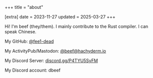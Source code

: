 +++
title = "about"

[extra]
date = 2023-11-27
updated = 2025-03-27
+++

Hi! I'm beef (they/them). I mainly contribute to the Rust compiler. I can speak Chinese.

My GitHub: [@fee1-dead](https://github.com/fee1-dead)

My ActivityPub/Mastodon: <a href="https://hachyderm.io/@beef" rel="me">@beef@hachyderm.io</a>

My Discord Server: [discord.gg/P4TYU5SyFM](discord.gg/P4TYU5SyFM)

My Discord account: dbeef
